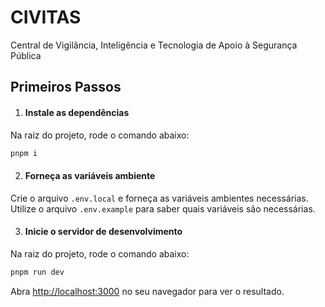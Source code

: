 # CIVITAS
Central de Vigilância, Inteligência e Tecnologia de Apoio à Segurança Pública

## Primeiros Passos

1. #### Instale as dependências
Na raiz do projeto, rode o comando abaixo:

```bash
pnpm i
```

2. #### Forneça as variáveis ambiente
Crie o arquivo `.env.local` e forneça as variáveis ambientes necessárias. Utilize o arquivo `.env.example` para saber quais variáveis são necessárias.

3. #### Inicie o servidor de desenvolvimento
Na raiz do projeto, rode o comando abaixo:

```bash
pnpm run dev
```

Abra [http://localhost:3000](http://localhost:3000) no seu navegador para ver o resultado.